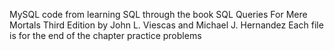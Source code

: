 MySQL code from learning SQL through the book SQL Queries For Mere Mortals Third Edition by John L. Viescas and Michael J. Hernandez
Each file is for the end of the chapter practice problems
